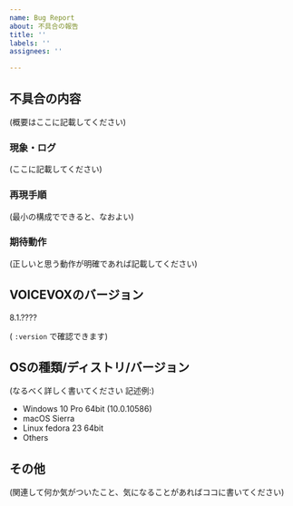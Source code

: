 ```yaml
---
name: Bug Report
about: 不具合の報告
title: ''
labels: ''
assignees: ''

---
```


## 不具合の内容

(概要はここに記載してください)

### 現象・ログ

(ここに記載してください)

### 再現手順

(最小の構成でできると、なおよい)

### 期待動作

(正しいと思う動作が明確であれば記載してください)

## VOICEVOXのバージョン

8.1.????

( `:version` で確認できます)

## OSの種類/ディストリ/バージョン

(なるべく詳しく書いてください 記述例:)

*   Windows 10 Pro 64bit (10.0.10586)
*   macOS Sierra
*   Linux fedora 23 64bit
*   Others

## その他

(関連して何か気がついたこと、気になることがあればココに書いてください)

